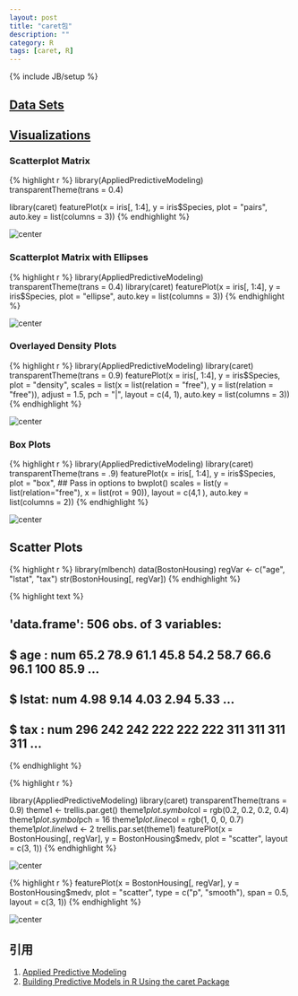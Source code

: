 ```yaml
---
layout: post
title: "caret包"
description: ""
category: R
tags: [caret, R]
---
```

{% include JB/setup %}

## [Data Sets](http://caret.r-forge.r-project.org/datasets.html#)

## [Visualizations](http://caret.r-forge.r-project.org/visualizations.html)

### Scatterplot Matrix


{% highlight r %}
library(AppliedPredictiveModeling)
transparentTheme(trans = 0.4)

library(caret)
featurePlot(x = iris[, 1:4], y = iris$Species, plot = "pairs", auto.key = list(columns = 3))
{% endhighlight %}

![center](/img/posts/2014-05-23-caret-package/fig1.png) 


### Scatterplot Matrix with Ellipses


{% highlight r %}
library(AppliedPredictiveModeling)
transparentTheme(trans = 0.4)
library(caret)
featurePlot(x = iris[, 1:4], y = iris$Species, plot = "ellipse", auto.key = list(columns = 3))
{% endhighlight %}

![center](/img/posts/2014-05-23-caret-package/fig2.png) 


### Overlayed Density Plots


{% highlight r %}
library(AppliedPredictiveModeling)
library(caret)
transparentTheme(trans = 0.9)
featurePlot(x = iris[, 1:4], y = iris$Species, plot = "density", scales = list(x = list(relation = "free"), 
    y = list(relation = "free")), adjust = 1.5, pch = "|", layout = c(4, 1), 
    auto.key = list(columns = 3))
{% endhighlight %}

![center](/img/posts/2014-05-23-caret-package/fig3.png) 


### Box Plots


{% highlight r %}
library(AppliedPredictiveModeling)
library(caret)
transparentTheme(trans = .9)
featurePlot(x = iris[, 1:4],
                  y = iris$Species,
                  plot = "box",
                  ## Pass in options to bwplot() 
                  scales = list(y = list(relation="free"),
                                x = list(rot = 90)),
                  layout = c(4,1 ),
                  auto.key = list(columns = 2))
{% endhighlight %}

![center](/img/posts/2014-05-23-caret-package/fig4.png) 


## Scatter Plots


{% highlight r %}
library(mlbench)
data(BostonHousing)
regVar <- c("age", "lstat", "tax")
str(BostonHousing[, regVar])
{% endhighlight %}



{% highlight text %}
## 'data.frame':	506 obs. of  3 variables:
##  $ age  : num  65.2 78.9 61.1 45.8 54.2 58.7 66.6 96.1 100 85.9 ...
##  $ lstat: num  4.98 9.14 4.03 2.94 5.33 ...
##  $ tax  : num  296 242 242 222 222 222 311 311 311 311 ...
{% endhighlight %}



{% highlight r %}

library(AppliedPredictiveModeling)
library(caret)
transparentTheme(trans = 0.9)
theme1 <- trellis.par.get()
theme1$plot.symbol$col = rgb(0.2, 0.2, 0.2, 0.4)
theme1$plot.symbol$pch = 16
theme1$plot.line$col = rgb(1, 0, 0, 0.7)
theme1$plot.line$lwd <- 2
trellis.par.set(theme1)
featurePlot(x = BostonHousing[, regVar], y = BostonHousing$medv, plot = "scatter", 
    layout = c(3, 1))
{% endhighlight %}

![center](/img/posts/2014-05-23-caret-package/fig51.png) 

{% highlight r %}
featurePlot(x = BostonHousing[, regVar], y = BostonHousing$medv, plot = "scatter", 
    type = c("p", "smooth"), span = 0.5, layout = c(3, 1))
{% endhighlight %}

![center](/img/posts/2014-05-23-caret-package/fig52.png) 

## 引用

1. [Applied Predictive Modeling](http://appliedpredictivemodeling.com/)
1. [Building Predictive Models in R Using the caret Package
](http://www.jstatsoft.org/v28/i05)





